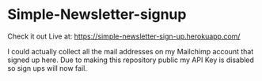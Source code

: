 # Simple-Newsletter-signup
Check it out Live at: https://simple-newsletter-sign-up.herokuapp.com/

I could actually collect all the mail addresses on my Mailchimp account that signed up here. Due to making this repository public my API Key is disabled so sign ups will now fail.
